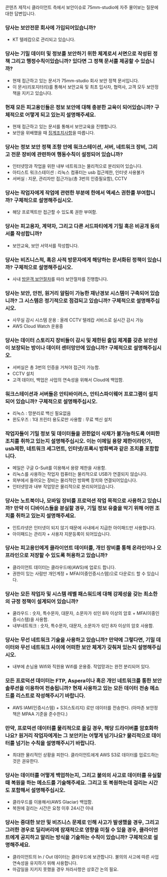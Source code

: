 콘텐츠 제작시 클라이언트 측에서 보안이슈로 75mm-studio에 자주 물어보는 질문에 대한 답변입니다.

### 당사는 보안전문 회사에 가입되어있습니까?

- KT 텔레캅으로 관리되고 있습니다.

### 당사는 기밀 데이터 및 정보를 보안하기 위한 체계로서 서면으로 작성된 정책 그리고 행정수칙이있습니까? 있다면 그 정책 문서를 제공할 수 있습니까?

- 현재 접근하고 있는 문서가 75mm-studio 회사 보안 정책 문서입니다.
- 이 문서(리포지터리)를 통해서 보안교육 및 최초 입사자, 협력사, 고객 모두 보안정책을 지키고 있습니다.

### 현재 모든 피고용인들은 정보 보안에 대해 충분한 교육이 되어있습니까? 구체적으로 어떻게 되고 있는지 설명해주세요.

- 현재 접근하고 있는 문서를 통해서 보안교육을 진행합니다.
- 보안을 위배했을 때 [징계조치사항](security_disciplinary_action.md)을 따릅니다.

### 당사는 정보 보안 정책 조항 안에 워크스테이션, 서버, 네트워크 장비, 그리고 전문 장비에 관련하여 행동수칙이 설정되어 있습니까?

- 인터넷망과 작업을 위한 내부 네트워크는 물리적으로 분리되어 있습니다.
- 아티스트 워크스테이션 : 리눅스 컴퓨터는 usb 접근제한, 인터넷 사용불가
- 서버실 : 지문, 관리자만 접근가능(총 3번의 인증필요함), CCTV

### 당사는 작업자에게 작업에 관련한 부분에 한에서 엑세스 권한를 부여합니까? 구체적으로 설명해주십시오.

- 해당 프로젝트만 접근할 수 있도록 권한 부여함.

### 당사는 피고용자, 계약자, 그리고 다른 서드파티에게 기밀 혹은 비공개 동의서를 작성합니까?

- 보안교육, 보안 서약서를 작성합니다.

### 당사는 비즈니스적, 혹은 사적 방문자에게 해당하는 문서화된 정책이 있습니까? 구체적으로 설명해주십시오.

- 사내 [방문객 보안절차](guest.md)를 따라 보안절차를 진행합니다.

### 당사는 보안, 안전, 원거리 알림이 가능한 재난경보 시스템이 구축되어 있습니까? 그 시스템은 정기적으로 점검되고 있습니까? 구체적으로 설명해주십시오.

- 사무실 감시 시스템 운용 : 올레 CCTV 텔레캅 서비스로 실시간 감시 가능
- AWS Cloud Watch 운용중

### 당사는 데이터 스토리지 장비들이 감시 및 제한된 출입 체계를 갖춘 보안성이 보장되는 방이나 데이터 센터망안에 있습니까? 구체적으로 설명해주십시오.

- 서버실은 총 3번의 인증을 거쳐야 접근이 가능함.
- CCTV 설치
- 고객 데이터, 백업은 사업의 연속성을 위해서 Cloud에 백업함.


### 워크스테이션과 서버들은 안티바이러스, 안티스파이웨어 프로그램이 설치되어 있습니까? 구체적으로 설명해주십시오.

- 리눅스 : 망분리로 백신 필요없음
- 윈도우즈 : 1대 프린터 용도로만 사용함 : 무료 백신 설치

### 작업자들이 기밀 정보 및 데이터들을 권한없이 삭제가 불가능하도록 어떠한 조치를 취하고 있는지 설명해주십시오. 이는 이메일 용량 제한이라던가, usb제한, 네트워크 세그먼트, 인터넷/프록시 방화벽과 같은 조치를 포함합니다. 

- 메일은 구글 G-Suit를 이용해서 용량 제한을 사용함.
- 리눅스를 사용하는 작업자 컴퓨터는 물리적으로 USB가 연결되지 않습니다.
- 외부에서 들어오는 장비는 물리적인 방화벽 장치와 연결되어있습니다.
- 인터넷망과 내부 작업망은 물리적으로 분리되어있습니다.

### 당사는 노트북이나, 모바일 장비를 프로덕션 작업 목적으로 사용하고 있습니까? 만약 이 디바이스들을 분실할 경우, 기밀 정보 유출을 막기 위해 어떤 조치를 취하고 있는지 설명해주세요.

- 인트라넷은 인터넷이 되지 않기 때문에 사내에서 지급한 아이패드만 사용합니다.
- 아이패드는 관리자 + 사용자 지문등록이 되어있습니다.

### 당사는 피고용인에게 클라이언트 데이터를, 개인 장비를 통해 온라인이나 오프라인으로 저장할 수 있도록 허용하고 있습니까?

- 클라이언트 데이터는 클라우드에(AWS)에 업로드 합니다.
- 권한이 있는 사람만 개인계정 + MFA(이중인증시스템)으로 다운로드 할 수 있습니다.

### 당사는 모든 작업자 및 시스템 레벨 패스워드에 대해 강제성을 갖는 최소한의 규정 정책이 설계되어 있습니까?

- 쿨라우드 : 숫자, 특수문자, 대문자, 소문자가 섞인 8자 이상의 암호 + MFA(이중인증시스템)을 사용함.
- 내부네트워크 : 숫자, 특수문자, 대문자, 소문자가 섞인 8자 이상의 암호 사용함.

### 당사는 무선 네트워크 기술을 사용하고 있습니까? 만약에 그렇다면, 기밀 데이터와 무선 네트워크 사이에 어떠한 보안 체계가 갖춰져 있는지 설명해주십시오.

- 내부에 손님용 Wifi와 직원용 Wifi를 운용중. 작업망과는 완전 분리되어 있다.

### 모든 프로덕션 데이터는 FTP, Aspera이나 혹은 개인 네트워크를 통한 보안 솔루션을 이용하여 전송됩니까? 현재 사용하고 있는 모든 데이터 전송 메소드를 리스트로 작성해주시기 바랍니다.

- AWS IAM(인증시스템) + S3(스토리지) 로만 데이터를 전송한다. (아마존 보안정책은 MPAA 기준을 준수한다.)

### 만약, 프로덕션 데이터를 물리적으로 옮길 경우, 해당 드라이버를 암호화하나요? 원거리 작업자에게는 그 보안키는 어떻게 넘기나요? 물리적으로 데이터를 넘기는 수칙을 설명해주시기 바랍니다.

- 최대한 물리적인 상황을 피한다. 클라이언트에게 AWS S3로 데이터를 업로드하는 것은 권유한다.

### 당사는 데이터를 어떻게 백업하는지, 그리고 불의의 사고로 데이터를 유실할 때 복원을 하는 메소드를 기술해주세요. 그리고 또 복원하는데 걸리는 시간도 포함해서 설명해주십시오.

- 클라우드를 이용해서(AWS Glaciar) 백업함.
- 복원에 걸리는 시간은 요청 이후 24시간 이내

### 당사는 중대한 보안 및 비즈니스 문제로 인해 사고가 발생했을 경우, 그리고 그러한 경우로 딜리버리에 잠재적으로 영향을 미칠 수 있을 경우, 클라이언트에게 공지하고 알리는 방식을 기술하는 수칙이 있습니까? 구체적으로 설명해주세요.

- 클라이언트의 In / Out 데이터는 클라우드에 보관합니다. 불의의 사고에 따른 사업연속성을 유지하기 위해 사용합니다.
- 마감일을 지키지 못했을 경우 처라사항은 상호간 논의 필요.

